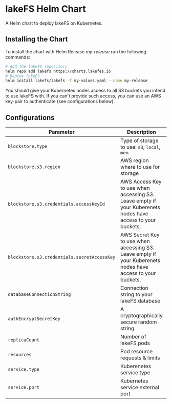 # lakeFS Helm Chart

A Helm chart to deploy lakeFS on Kubernetes.

## Installing the Chart

To install the chart with Helm Release *my-release* run the following commands:

```bash
# Add the lakeFS repository
helm repo add lakefs https://charts.lakefes.io
# Deploy lakeFS
helm install lakefs/lakefs -f my-values.yaml --name my-release
```

You should give your Kubernetes nodes access to all S3 buckets you intend to use lakeFS with.
If you can't provide such access, you can use an AWS key-pair to authenticate (see configurations below). 

## Configurations
| **Parameter**                               | **Description**                                                                                            | **Default** |
|---------------------------------------------|------------------------------------------------------------------------------------------------------------|-------------|
| `blockstore.type`                           | Type of storage to use: `s3`, `local`, `mem`                                                               |             |
| `blockstore.s3.region`                      | AWS region where to use for storage                                                                        |             |
| `blockstore.s3.credentials.accessKeyId`     | AWS Access Key to use when accessing S3. Leave empty if your Kuberenets nodes have access to your buckets. |             |
| `blockstore.s3.credentials.secretAccessKey` | AWS Secret Key to use when accessing S3. Leave empty if your Kuberenets nodes have access to your buckets. |             |
| `databaseConnectionString`                  | Connection string to your lakeFS database                                                                  |             |
| `authEncryptSecretKey`                      | A cryptographically secure random string                                                                   |             |
| `replicaCount`                              | Number of lakeFS pods                                                                                      | `1`         |
| `resources`                                 | Pod resource requests & limits                                                                             | `{}`        |
| `service.type`                              | Kuberenetes service type                                                                                   | ClusterIP   |
| `service.port`                              | Kubernetes service external port                                                                           | 80          |
